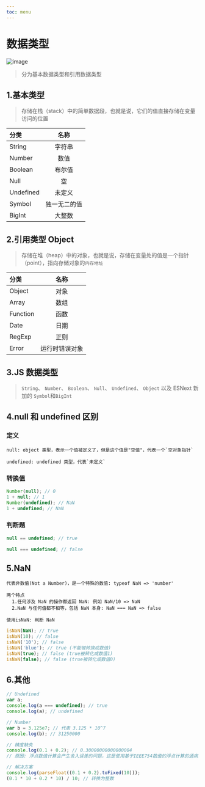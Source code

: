 ```yaml
---
toc: menu
---
```


# 数据类型

![image](images/base/2.png)

> 分为基本数据类型和引用数据类型

## 1.基本类型

> 存储在栈（stack）中的简单数据段，也就是说，它们的值直接存储在变量访问的位置

| 分类      |     名称     |
| :-------- | :----------: |
| String    |    字符串    |
| Number    |     数值     |
| Boolean   |    布尔值    |
| Null      |      空      |
| Undefined |    未定义    |
| Symbol    | 独一无二的值 |
| BigInt    |    大整数    |

## 2.引用类型 Object

> 存储在堆（heap）中的对象，也就是说，存储在变量处的值是一个指针（point），指向存储对象的`内存地址`

| 分类     |      名称      |
| :------- | :------------: |
| Object   |      对象      |
| Array    |      数组      |
| Function |      函数      |
| Date     |      日期      |
| RegExp   |      正则      |
| Error    | 运行时错误对象 |

## 3.JS 数据类型

> `String`、 `Number`、 `Boolean`、 `Null`、 `Undefined`、 `Object` 以及 ESNext 新加的 `Symbol`和`BigInt`

## 4.null 和 undefined 区别

### 定义

```
null: object 类型，表示一个值被定义了，但是这个值是"空值"，代表一个`空对象指针`

undefined: undefined 类型，代表`未定义`
```

### 转换值

```js
Number(null); // 0
1 + null; // 1
Number(undefined); // NaN
1 + undefined; // NaN
```

### 判断题

```js
null == undefined; // true

null === undefined; // false
```

## 5.NaN

```
代表非数值(Not a Number)，是一个特殊的数值: typeof NaN => 'number'

两个特点
  1.任何涉及 NaN 的操作都返回 NaN: 例如 NaN/10 => NaN
  2.NaN 与任何值都不相等，包括 NaN 本身: NaN === NaN => false

使用isNaN: 判断 NaN
```

```js
isNaN(NaN); // true
isNaN(10); // false
isNaN('10'); // false
isNaN('blue'); // true (不能被转换成数值)
isNaN(true); // false (true被转化成数值1)
isNaN(false); // false (true被转化成数值0)
```

## 6.其他

```js
// Undefined
var a;
console.log(a === undefined); // true
console.log(a); // undefined

// Number
var b = 3.125e7; // 代表 3.125 * 10^7
console.log(b); // 31250000

// 精度缺失
console.log(0.1 + 0.2); // 0.30000000000000004
// 原因: 浮点数值计算会产生舍入误差的问题，这是使用基于IEEE754数值的浮点计算的通病，并非js独有

// 解决方案
console.log(parseFloat((0.1 + 0.2).toFixed(10)));
(0.1 * 10 + 0.2 * 10) / 10; // 转换为整数
```
